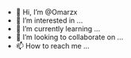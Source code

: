 - 👋 Hi, I’m @Omarzx
- 👀 I’m interested in ...
- 🌱 I’m currently learning ...
- 💞️ I’m looking to collaborate on ...
- 📫 How to reach me ...

<!---
Omarzx/Omarzx is a ✨ special ✨ repository because its `README.md` (this file) appears on your GitHub profile.
You can click the Preview link to take a look at your changes.
--->
